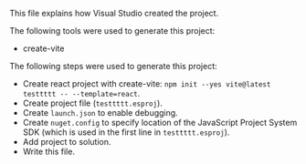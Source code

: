 This file explains how Visual Studio created the project.

The following tools were used to generate this project:
- create-vite

The following steps were used to generate this project:
- Create react project with create-vite: `npm init --yes vite@latest testtttt -- --template=react`.
- Create project file (`testtttt.esproj`).
- Create `launch.json` to enable debugging.
- Create `nuget.config` to specify location of the JavaScript Project System SDK (which is used in the first line in `testtttt.esproj`).
- Add project to solution.
- Write this file.
